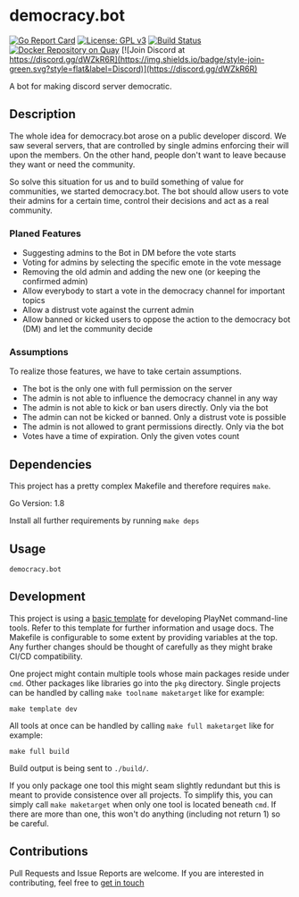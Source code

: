 # democracy.bot
[![Go Report Card](https://goreportcard.com/badge/github.com/playnet-public/democracy.bot)](https://goreportcard.com/report/github.com/playnet-public/democracy.bot)
[![License: GPL v3](https://img.shields.io/badge/License-GPL%20v3-blue.svg)](https://www.gnu.org/licenses/gpl-3.0)
[![Build Status](https://travis-ci.org/playnet-public/democracy.bot.svg?branch=master)](https://travis-ci.org/playnet-public/democracy.bot)
[![Docker Repository on Quay](https://quay.io/repository/playnet/democracy.bot/status "Docker Repository on Quay")](https://quay.io/repository/playnet/democracy.bot)
[![Join Discord at https://discord.gg/dWZkR6R](https://img.shields.io/badge/style-join-green.svg?style=flat&label=Discord)](https://discord.gg/dWZkR6R)

A bot for making discord server democratic.

## Description

The whole idea for democracy.bot arose on a public developer discord.
We saw several servers, that are controlled by single admins enforcing their will upon the members. On the other hand, people don't want to leave because they want or need the community.

So solve this situation for us and to build something of value for communities, we started democracy.bot.
The bot should allow users to vote their admins for a certain time, control their decisions and act as a real community.

### Planed Features
* Suggesting admins to the Bot in DM before the vote starts
* Voting for admins by selecting the specific emote in the vote message
* Removing the old admin and adding the new one (or keeping the confirmed admin)
* Allow everybody to start a vote in the democracy channel for important topics
* Allow a distrust vote against the current admin
* Allow banned or kicked users to oppose the action to the democracy bot (DM) and let the community decide

### Assumptions
To realize those features, we have to take certain assumptions.
* The bot is the only one with full permission on the server
* The admin is not able to influence the democracy channel in any way
* The admin is not able to kick or ban users directly. Only via the bot
* The admin can not be kicked or banned. Only a distrust vote is possible
* The admin is not allowed to grant permissions directly. Only via the bot
* Votes have a time of expiration. Only the given votes count

## Dependencies
This project has a pretty complex Makefile and therefore requires `make`.

Go Version: 1.8

Install all further requirements by running `make deps`

## Usage

```
democracy.bot
```

## Development

This project is using a [basic template](github.com/playnet-public/gocmd-template) for developing PlayNet command-line tools. Refer to this template for further information and usage docs.
The Makefile is configurable to some extent by providing variables at the top.
Any further changes should be thought of carefully as they might brake CI/CD compatibility.

One project might contain multiple tools whose main packages reside under `cmd`. Other packages like libraries go into the `pkg` directory.
Single projects can be handled by calling `make toolname maketarget` like for example:
```
make template dev
```
All tools at once can be handled by calling `make full maketarget` like for example:
```
make full build
```
Build output is being sent to `./build/`.

If you only package one tool this might seam slightly redundant but this is meant to provide consistence over all projects.
To simplify this, you can simply call `make maketarget` when only one tool is located beneath `cmd`. If there are more than one, this won't do anything (including not return 1) so be careful.

## Contributions

Pull Requests and Issue Reports are welcome.
If you are interested in contributing, feel free to [get in touch](https://discord.gg/WbrXWJB)